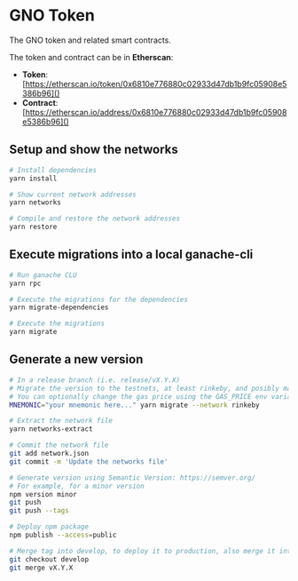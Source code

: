 # GNO Token
The GNO token and related smart contracts.

The token and contract can be in **Etherscan**:
* **Token**: [https://etherscan.io/token/0x6810e776880c02933d47db1b9fc05908e5386b96]()
* **Contract**: [https://etherscan.io/address/0x6810e776880c02933d47db1b9fc05908e5386b96]()

## Setup and show the networks
```bash
# Install dependencies
yarn install

# Show current network addresses
yarn networks

# Compile and restore the network addresses
yarn restore
```

## Execute migrations into a local ganache-cli
```bash
# Run ganache CLU
yarn rpc

# Execute the migrations for the dependencies
yarn migrate-dependencies

# Execute the migrations
yarn migrate
```

## Generate a new version
```bash
# In a release branch (i.e. release/vX.Y.X)
# Migrate the version to the testnets, at least rinkeby, and posibly mainnet
# You can optionally change the gas price using the GAS_PRICE env variable
MNEMONIC="your mnemonic here..." yarn migrate --network rinkeby

# Extract the network file
yarn networks-extract

# Commit the network file
git add network.json
git commit -m 'Update the networks file'

# Generate version using Semantic Version: https://semver.org/
# For example, for a minor version
npm version minor
git push
git push --tags

# Deploy npm package
npm publish --access=public

# Merge tag into develop, to deploy it to production, also merge it into master
git checkout develop
git merge vX.Y.X
```
